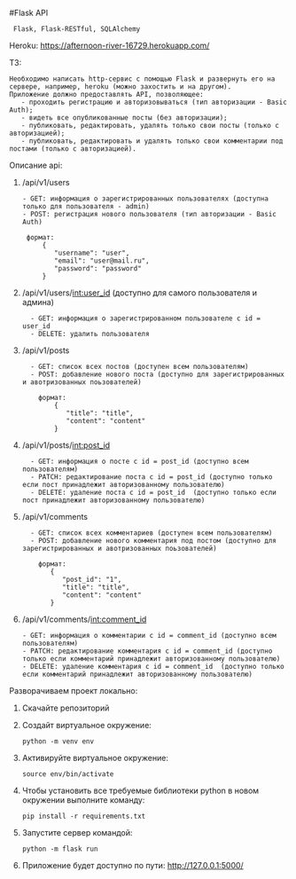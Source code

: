 #Flask API

     Flask, Flask-RESTful, SQLAlchemy

Heroku: https://afternoon-river-16729.herokuapp.com/

ТЗ:

    Необходимо написать http-сервис с помощью Flask и развернуть его на сервере, например, heroku (можно захостить и на другом). 
    Приложение должно предоставлять API, позволяющее:
       - проходить регистрацию и авторизовываться (тип авторизации - Basic Auth); 
       - видеть все опубликованные посты (без авторизации); 
       - публиковать, редактировать, удалять только свои посты (только с авторизацией); 
       - публиковать, редактировать и удалять только свои комментарии под постами (только с авторизацией).

Описание api:

1. /api/v1/users

       - GET: информация о зарегистрированных пользователях (доступна только для пользователя - admin)
       - POST: регистрация нового пользователя (тип авторизации - Basic Auth)
     
        формат:
            {
               "username": "user",
               "email": "user@mail.ru",
               "password": "password"
            }

2. /api/v1/users/<int:user_id> (доступно для самого пользователя и админа)

         - GET: информация о зарегистрированном пользователе с id = user_id 
         - DELETE: удалить пользователя 

3. /api/v1/posts

         - GET: список всех постов (доступен всем пользователям)
         - POST: добавление нового поста (доступно для зарегистрированных и авотризованных поьзователей)

           формат:
               {
                  "title": "title",
                  "content": "content"
               }

4. /api/v1/posts/<int:post_id>

         - GET: информация о посте с id = post_id (доступно всем пользователям)
         - PATCH: редактирование поста с id = post_id (доступно только если пост принадлежит авторизованному пользователю)
         - DELETE: удаление поста с id = post_id  (доступно только если пост принадлежит авторизованному пользователю)

5. /api/v1/comments

         - GET: список всех комментариев (доступен всем пользователям)
         - POST: добавление нового комментария под постом (доступно для зарегистрированных и авотризованных поьзователей)

           формат:
              {  
                 "post_id": "1",
                 "title": "title",
                 "content": "content"
              }
    
6. /api/v1/comments/<int:comment_id>

       - GET: информация о комментарии с id = comment_id (доступно всем пользователям)
       - PATCH: редактирование комментария с id = comment_id (доступно только если комментарий принадлежит авторизованному пользователю)
       - DELETE: удаление комментария с id = comment_id  (доступно только если комментарий принадлежит авторизованному пользователю)
    
Разворачиваем проект локально:

1. Скачайте репозиторий

2. Создайт виртуальное окружение:

       python -m venv env

3. Активируйте виртуальное окружение:

       source env/bin/activate

4. Чтобы установить все требуемые библиотеки python в новом окружении выполните команду:

       pip install -r requirements.txt

5. Запустите сервер командой:

       python -m flask run

6. Приложение будет доступно по пути: http://127.0.0.1:5000/

